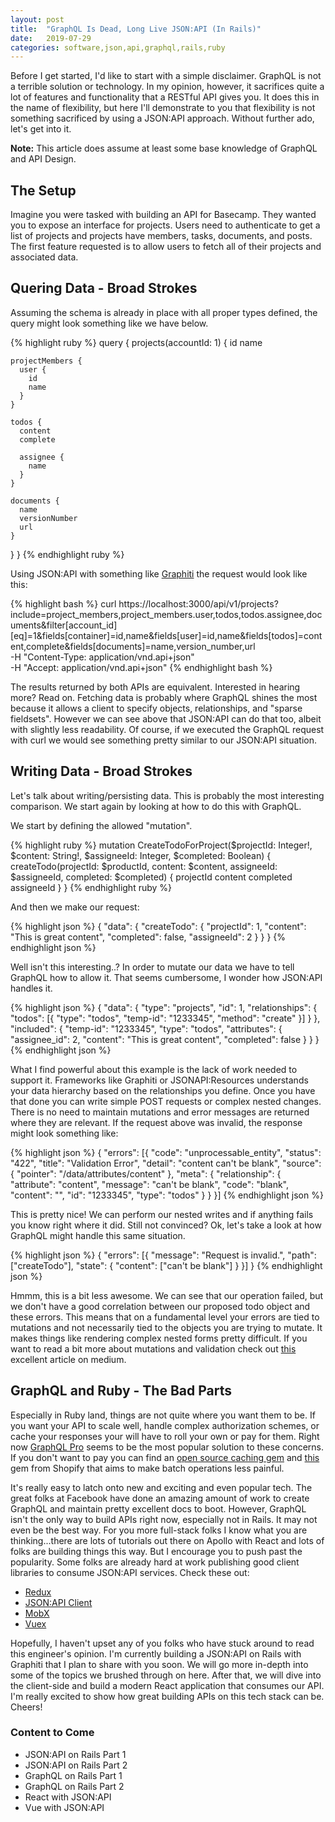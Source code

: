 ```yaml
---
layout: post
title:  "GraphQL Is Dead, Long Live JSON:API (In Rails)"
date:   2019-07-29
categories: software,json,api,graphql,rails,ruby
---
```


Before I get started, I'd like to start with a simple disclaimer. GraphQL is not a terrible solution or technology. In my opinion, however, it sacrifices quite a lot of features and functionality that a RESTful API gives you. It does this in the name of flexibility, but here I'll demonstrate to you that flexibility is not something sacrificed by using a JSON:API approach. Without further ado, let's get into it.

**Note:** This article does assume at least some base knowledge of GraphQL and API Design.

## The Setup

Imagine you were tasked with building an API for Basecamp. They wanted you to expose an interface for projects. Users need to authenticate to get a list of projects and projects have members, tasks, documents, and posts. The first feature requested is to allow users to fetch all of their projects and associated data.

## Quering Data - Broad Strokes

Assuming the schema is already in place with all proper types defined, the query might look something like we have below.

{% highlight ruby %}
query {
  projects(accountId: 1) {
    id
    name

    projectMembers {
      user {
        id
        name
      }
    }

    todos {
      content
      complete

      assignee {
        name
      }
    }

    documents {
      name
      versionNumber
      url
    }
  }
}
{% endhighlight ruby %}

Using JSON:API with something like [Graphiti](https://www.graphiti.dev) the request would look like this:

{% highlight bash %}
curl https://localhost:3000/api/v1/projects?include=project_members,project_members.user,todos,todos.assignee,documents&filter[account_id][eq]=1&fields[container]=id,name&fields[user]=id,name&fields[todos]=content,complete&fields[documents]=name,version_number,url \
    -H "Content-Type: application/vnd.api+json" \
    -H "Accept: application/vnd.api+json"
{% endhighlight bash %}

The results returned by both APIs are equivalent. Interested in hearing more? Read on. Fetching data is probably where GraphQL shines the most because it allows a client to specify objects, relationships, and "sparse fieldsets". However we can see above that JSON:API can do that too, albeit with slightly less readability. Of course, if we executed the GraphQL request with curl we would see something pretty similar to our JSON:API situation.

## Writing Data - Broad Strokes

Let's talk about writing/persisting data. This is probably the most interesting comparison. We start again by looking at how to do this with GraphQL.

We start by defining the allowed "mutation".

{% highlight ruby %}
mutation CreateTodoForProject($projectId: Integer!, $content: String!, $assigneeId: Integer, $completed: Boolean) {
  createTodo(projectId: $productId, content: $content, assigneeId: $assigneeId, completed: $completed) {
    projectId
    content
    completed
    assigneeId
  }
}
{% endhighlight ruby %}

And then we make our request:

{% highlight json %}
{
  "data": {
    "createTodo": {
      "projectId": 1,
      "content": "This is great content",
      "completed": false,
      "assigneeId": 2
    }
  }
}
{% endhighlight json %}

Well isn't this interesting..? In order to mutate our data we have to tell GraphQL how to allow it. That seems cumbersome, I wonder how JSON:API handles it.

{% highlight json %}
{
  "data": {
    "type": "projects",
    "id": 1,
    "relationships": {
      "todos": [{ "type": "todos", "temp-id": "1233345", "method": "create" }]
    }
  },
  "included": {
    "temp-id": "1233345",
    "type": "todos",
    "attributes": {
      "assignee_id": 2,
      "content": "This is great content",
      "completed": false
    }
  }
}
{% endhighlight json %}

What I find powerful about this example is the lack of work needed to support it. Frameworks like Graphiti or JSONAPI:Resources understands your data hierarchy based on the relationships you define. Once you have that done you can write simple POST requests or complex nested changes. There is no need to maintain mutations and error messages are returned where they are relevant. If the request above was invalid, the response might look something like:

{% highlight json %}
{
  "errors": [{
    "code": "unprocessable_entity",
    "status": "422",
    "title": "Validation Error",
    "detail": "content can't be blank",
    "source": { "pointer": "/data/attributes/content" },
    "meta": {
      "relationship": {
        "attribute": "content",
        "message": "can't be blank",
        "code": "blank",
        "content": "",
        "id": "1233345",
        "type": "todos"
      }
    }
  }]
{% endhighlight json %}

This is pretty nice! We can perform our nested writes and if anything fails you know right where it did. Still not convinced? Ok, let's take a look at how GraphQL might handle this same situation.

{% highlight json %}
{
  "errors": [{
    "message": "Request is invalid.",
    "path": ["createTodo"],
    "state": {
      "content": ["can't be blank"]
    }
  }]
}
{% endhighlight json %}

Hmmm, this is a bit less awesome. We can see that our operation failed, but we don't have a good correlation between our proposed todo object and these errors. This means that on a fundamental level your errors are tied to mutations and not necessarily tied to the objects you are trying to mutate. It makes things like rendering complex nested forms pretty difficult. If you want to read a bit more about mutations and validation check out [this](https://medium.com/@tarkus/validation-and-user-errors-in-graphql-mutations-39ca79cd00bf) excellent article on medium.

## GraphQL and Ruby - The Bad Parts

Especially in Ruby land, things are not quite where you want them to be. If you want your API to scale well, handle complex authorization schemes, or cache your responses your will have to roll your own or pay for them. Right now [GraphQL Pro](https://graphql.pro) seems to be the most popular solution to these concerns. If you don't want to pay you can find an [open source caching gem](https://github.com/stackshareio/graphql-cache) and [this](https://github.com/Shopify/graphql-batch) gem from Shopify that aims to make batch operations less painful.

It's really easy to latch onto new and exciting and even popular tech. The great folks at Facebook have done an amazing amount of work to create GraphQL and maintain pretty excellent docs to boot. However, GraphQL isn't the only way to build APIs right now, especially not in Rails. It may not even be the best way. For you more full-stack folks I know what you are thinking...there are lots of tutorials out there on Apollo with React and lots of folks are building things this way. But I encourage you to push past the popularity. Some folks are already hard at work publishing good client libraries to consume JSON:API services. Check these out:

* [Redux](https://github.com/cantierecreativo/redux-bees)
* [JSON:API Client](https://github.com/itsfadnis/jsonapi-client)
* [MobX](https://mobx.reststate.org)
* [Vuex](https://vuex.reststate.org)

Hopefully, I haven't upset any of you folks who have stuck around to read this engineer's opinion. I'm currently building a JSON:API on Rails with Graphiti that I plan to share with you soon. We will go more in-depth into some of the topics we brushed through on here. After that, we will dive into the client-side and build a modern React application that consumes our API. I'm really excited to show how great building APIs on this tech stack can be. Cheers!

### Content to Come

* JSON:API on Rails Part 1
* JSON:API on Rails Part 2
* GraphQL on Rails Part 1
* GraphQL on Rails Part 2
* React with JSON:API
* Vue with JSON:API
